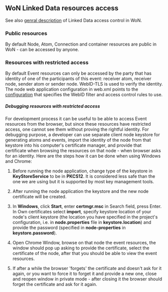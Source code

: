 ## WoN Linked Data resources access

See also [genral description](../../won-core/doc/access-control.md) of Linked Data access control in WoN.

### Public resources

By default Node, Atom, Connection and container resources are public in WoN - can be accessed by anyone.

### Resources with restricted access

By default Event resources can only be accessed by the party that has identity of one of the participants of this 
event: receiver atom, receiver node, sender atom or sender node. WebID-TLS is used to verify the identity. The 
node web application configuration in web.xml points to the 
[configuration](../src/main/resources/spring/node-context.xml) that specifies the WebID filter and access control rules 
to use. 

##### Debugging resources with restricted access
For development process it can be useful to be able to access Event resources from the browser, but since these 
resources have restricted access, one cannot see them without proving the rightful identity. For debugging purpose, 
a developer can use separate client node keystore for generating atoms and events, import the identity of the node 
from that keystore into his computer's certificate manager, and provide that certificate when browsing the 
resources on that node - when browser asks for an identity. Here are the steps how it can be done when using Windows 
and Chrome:

1. Before running the node application, change type of the keystore in **KeyStoreService** to be in **PKCS12**. It is 
considered less safe than the one we are using but it is supported by most key management tools.

2. After running the node application the keystore and the new node certificate will be created.
 
3. In **Windows**, click **Start**, enter **certmgr.msc** in Search field, press Enter. In Own certificates select 
**import**, 
specify keystore location of your node's client keystore (the location you have specified in the project's 
configuration, i.e. in **node.properties** file in **keystore.location**) and provide the password (specified in 
**node-properties** in **keystore.password**).

4. Open Chrome Window, browse on that node the event resources, the window should pop up asking to provide the 
certificate, select the certificate of the node, after that you should be able to view the event resources.

5. If after a while the browser 'forgets' the certificate and doesn't ask for it again, or you want to force it to 
forget it and provide a new one, close and reopen window in private mode - after closing it the browser should forget 
the certificate and ask for it again.